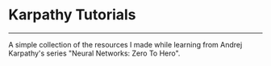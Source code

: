 # Karpathy Tutorials
---
A simple collection of the resources I made while learning from Andrej Karpathy's series "Neural Networks: Zero To Hero".

